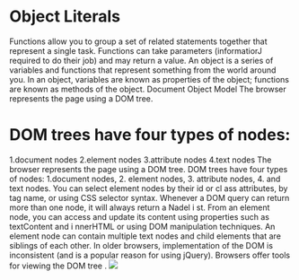 # Object Literals
Functions allow you to group a set of related statements together that represent a single task.
Functions can take parameters (informatiorJ required to do their job) and may return a value.
An object is a series of variables and functions that represent something from the world around you.
In an object, variables are known as properties of the object; functions are known as methods of the object.
Document Object Model
The browser represents the page using a DOM tree.
# DOM trees have four types of nodes:

1.document nodes
2.element nodes
3.attribute nodes
4.text nodes
The browser represents the page using a DOM tree.
DOM trees have four types of nodes: 
1.document nodes,
2. element nodes,
3. attribute nodes,
4. and text nodes.
You can select element nodes by their id or cl ass attributes, by tag name, or using CSS selector syntax.
Whenever a DOM query can return more than one node, it will always return a Nadel i st.
From an element node, you can access and update its content using properties such as textContent and i nnerHTML or using DOM manipulation techniques.
An element node can contain multiple text nodes and child elements that are siblings of each other.
In older browsers, implementation of the DOM is inconsistent (and is a popular reason for using jQuery).
Browsers offer tools for viewing the DOM tree .
![](https://www.w3schools.com/js/pic_htmltree.gif)